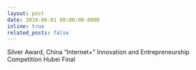 ```yaml
---
layout: post
date: 2018-06-01 00:00:00-0000
inline: true
related_posts: false
---
```


Silver Award, China “Internet+” Innovation and Entrepreneurship Competition Hubei Final
